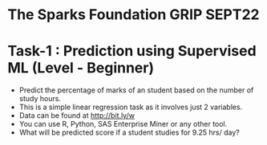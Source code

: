 # The Sparks Foundation GRIP SEPT22 


# Task-1 : Prediction using Supervised ML (Level - Beginner)

- Predict the percentage of marks of an student based on the number of study hours.
- This is a simple linear regression task as it involves just 2 variables.
- Data can be found at http://bit.ly/w
- You can use R, Python, SAS Enterprise Miner or any other tool.
- What will be predicted score if a student studies for 9.25 hrs/ day?

